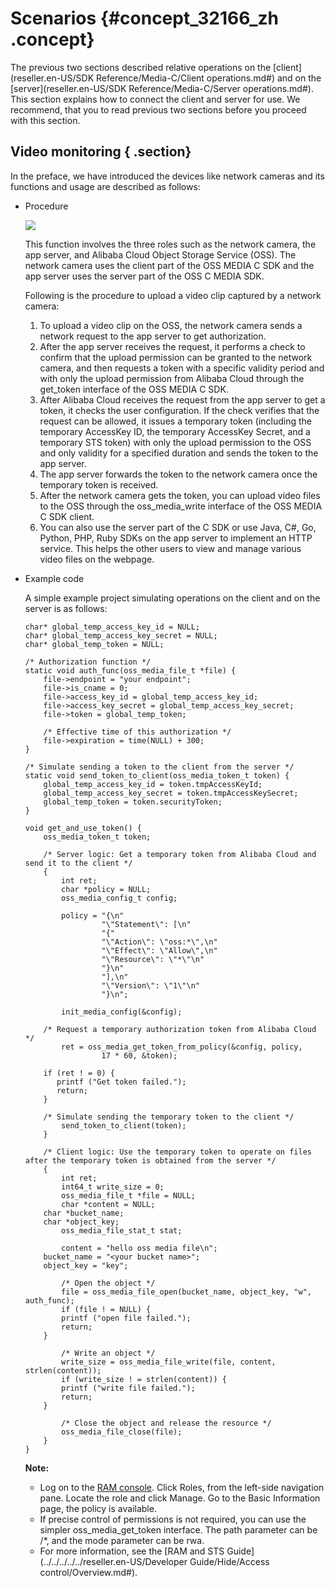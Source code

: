 # Scenarios {#concept_32166_zh .concept}

The previous two sections described relative operations on the [client](reseller.en-US/SDK Reference/Media-C/Client operations.md#) and on the [server](reseller.en-US/SDK Reference/Media-C/Server operations.md#). This section explains how to connect the client and server for use. We recommend, that you to read previous two sections before you proceed with this section.

## Video monitoring { .section}

In the preface, we have introduced the devices like network cameras and its functions and usage are described as follows:

-   Procedure

    ![](http://static-aliyun-doc.oss-cn-hangzhou.aliyuncs.com/assets/img/22609/155186934813710_en-US.png)

    This function involves the three roles such as the network camera, the app server, and Alibaba Cloud Object Storage Service \(OSS\). The network camera uses the client part of the OSS MEDIA C SDK and the app server uses the server part of the OSS C MEDIA SDK.

    Following is the procedure to upload a video clip captured by a network camera:

    1.  To upload a video clip on the OSS, the network camera sends a network request to the app server to get authorization.
    2.  After the app server receives the request, it performs a check to confirm that the upload permission can be granted to the network camera, and then requests a token with a specific validity period and with only the upload permission from Alibaba Cloud through the get\_token interface of the OSS MEDIA C SDK.
    3.  After Alibaba Cloud receives the request from the app server to get a token, it checks the user configuration. If the check verifies that the request can be allowed, it issues a temporary token \(including the temporary AccessKey ID, the temporary AccessKey Secret, and a temporary STS token\) with only the upload permission to the OSS and only validity for a specified duration and sends the token to the app server.
    4.  The app server forwards the token to the network camera once the temporary token is received.
    5.  After the network camera gets the token, you can upload video files to the OSS through the oss\_media\_write interface of the OSS MEDIA C SDK client.
    6.  You can also use the server part of the C SDK or use Java, C\#, Go, Python, PHP, Ruby SDKs on the app server to implement an HTTP service. This helps the other users to view and manage various video files on the webpage.
-   Example code

    A simple example project simulating operations on the client and on the server is as follows:

    ```language-c
    char* global_temp_access_key_id = NULL;
    char* global_temp_access_key_secret = NULL;
    char* global_temp_token = NULL;
    
    /* Authorization function */
    static void auth_func(oss_media_file_t *file) {
        file->endpoint = "your endpoint";
        file->is_cname = 0; 
        file->access_key_id = global_temp_access_key_id;
        file->access_key_secret = global_temp_access_key_secret;
        file->token = global_temp_token; 
    
        /* Effective time of this authorization */
        file->expiration = time(NULL) + 300;
    }
    
    /* Simulate sending a token to the client from the server */
    static void send_token_to_client(oss_media_token_t token) {
        global_temp_access_key_id = token.tmpAccessKeyId;
        global_temp_access_key_secret = token.tmpAccessKeySecret;
        global_temp_token = token.securityToken;
    }
    
    void get_and_use_token() {
        oss_media_token_t token;
    
        /* Server logic: Get a temporary token from Alibaba Cloud and send it to the client */
        {
            int ret;
            char *policy = NULL;
            oss_media_config_t config;
        
            policy = "{\n"
                     "\"Statement\": [\n"
                     "{"
                     "\"Action\": \"oss:*\",\n"
                     "\"Effect\": \"Allow\",\n"
                     "\"Resource\": \"*\"\n"
                     "}\n"
                     "],\n"
                     "\"Version\": \"1\"\n"
                     "}\n";
    
            init_media_config(&config);
    
    	/* Request a temporary authorization token from Alibaba Cloud */
            ret = oss_media_get_token_from_policy(&config, policy,
                     17 * 60, &token);
    
    	if (ret ! = 0) {
    	   printf ("Get token failed.");
    	   return;
    	}
    
    	/* Simulate sending the temporary token to the client */
            send_token_to_client(token);
        }
    
        /* Client logic: Use the temporary token to operate on files after the temporary token is obtained from the server */
        {
            int ret;
            int64_t write_size = 0;
            oss_media_file_t *file = NULL;
            char *content = NULL;
    	char *bucket_name;
    	char *object_key;
            oss_media_file_stat_t stat;
    
            content = "hello oss media file\n";
    	bucket_name = "<your bucket name>";
    	object_key = "key";
    
            /* Open the object */
            file = oss_media_file_open(bucket_name, object_key, "w", auth_func);
            if (file ! = NULL) {
    	    printf ("open file failed.");
    	    return;
    	}
    
            /* Write an object */
            write_size = oss_media_file_write(file, content, strlen(content));
            if (write_size ! = strlen(content)) {
    	    printf ("write file failed.");
    	    return;
    	}
    
            /* Close the object and release the resource */
            oss_media_file_close(file);
        }
    }
    
    ```

    **Note:** 

    -   Log on to the [RAM console](https://ram.console.aliyun.com/#/overview). Click Roles, from the left-side navigation pane. Locate the role and click Manage. Go to the Basic Information page, the policy is available.
    -   If precise control of permissions is not required, you can use the simpler oss\_media\_get\_token interface. The path parameter can be /\*, and the mode parameter can be rwa.
    -   For more information, see the [RAM and STS Guide](../../../../../reseller.en-US/Developer Guide/Hide/Access control/Overview.md#).

